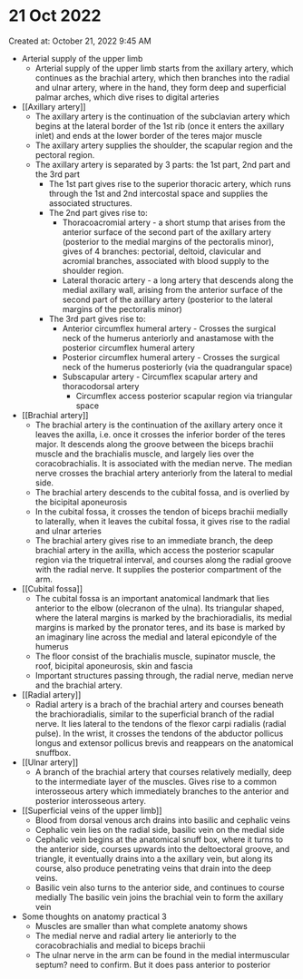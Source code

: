 # 21 Oct 2022

Created at: October 21, 2022 9:45 AM

- Arterial supply of the upper limb
    - Arterial supply of the upper limb starts from the axillary artery, which continues as the brachial artery, which then branches into the radial and ulnar artery, where in the hand, they form deep and superficial palmar arches, which dive rises to digital arteries
- [[Axillary artery]]
    - The axillary artery is the continuation of the subclavian artery which begins at the lateral border of the 1st rib (once it enters the axillary inlet) and ends at the lower border of the teres major muscle
    - The axillary artery supplies the shoulder, the scapular region and the pectoral region.
    - The axillary artery is separated by 3 parts: the 1st part, 2nd part and the 3rd part
        - The 1st part gives rise to the superior thoracic artery, which runs through the 1st and 2nd intercostal space and supplies the associated structures.
        - The 2nd part gives rise to:
            - Thoracoacromial artery - a short stump that arises from the anterior surface of the second part of the axillary artery (posterior to the medial margins of the pectoralis minor), gives of 4 branches: pectorial, deltoid, clavicular and acromial branches, associated with blood supply to the shoulder region.
            - Lateral thoracic artery - a long artery that descends along the medial axillary wall, arising from the anterior surface of the second part of the axillary artery (posterior to the lateral margins of the pectoralis minor)
        - The 3rd part gives rise to:
            - Anterior circumflex humeral artery - Crosses the surgical neck of the humerus anteriorly and anastamose with the posterior circumflex humeral artery
            - Posterior circumflex humeral artery - Crosses the surgical neck of the humerus posteriorly (via the quadrangular space)
            - Subscapular artery - Circumflex scapular artery and thoracodorsal artery
                - Circumflex access posterior scapular region via triangular space
- [[Brachial artery]]
    - The brachial artery is the continuation of the axillary artery once it leaves the axilla, i.e. once it crosses the inferior border of the teres major. It descends along the groove between the biceps brachii muscle and the brachialis muscle, and largely lies over the coracobrachialis. It is associated with the median nerve. The median nerve crosses the brachial artery anteriorly from the lateral to medial side.
    - The brachial artery descends to the cubital fossa, and is overlied by the bicipital aponeurosis
    - In the cubital fossa, it crosses the tendon of biceps brachii medially to laterally, when it leaves the cubital fossa, it gives rise to the radial and ulnar arteries
    - The brachial artery gives rise to an immediate branch, the deep brachial artery in the axilla, which access the posterior scapular region via the triquetral interval, and courses along the radial groove with the radial nerve. It supplies the posterior compartment of the arm.
- [[Cubital fossa]]
    - The cubital fossa is an important anatomical landmark that lies anterior to the elbow (olecranon of the ulna). Its triangular shaped, where the lateral margins is marked by the brachioradialis, its medial margins is marked by the pronator teres, and its base is marked by an imaginary line across the medial and lateral epicondyle of the humerus
    - The floor consist of the brachialis muscle, supinator muscle, the roof, bicipital aponeurosis, skin and fascia
    - Important structures passing through, the radial nerve, median nerve and the brachial artery.
- [[Radial artery]]
    - Radial artery is a brach of the brachial artery and courses beneath the brachioradialis, similar to the superficial branch of the radial nerve. It lies lateral to the tendons of the flexor carpi radialis (radial pulse). In the wrist, it crosses the tendons of the abductor pollicus longus and extensor pollicus brevis and reappears on the anatomical snuffbox.
- [[Ulnar artery]]
    - A branch of the brachial artery that courses relatively medially, deep to the intermediate layer of the muscles. Gives rise to a common interosseous artery which immediately branches to the anterior and posterior interosseous artery.
- [[Superficial veins of the upper limb]]
    - Blood from dorsal venous arch drains into basilic and cephalic veins
    - Cephalic vein lies on the radial side, basilic vein on the medial side
    - Cephalic vein begins at the anatomical snuff box, where it turns to the anterior side, courses upwards into the deltoectoral groove, and triangle, it eventually drains into a the axillary vein, but along its course, also produce penetrating veins that drain into the deep veins.
    - Basilic vein also turns to the anterior side, and continues to course medially The basilic vein joins the brachial vein to form the axillary vein
- Some thoughts on anatomy practical 3
    - Muscles are smaller than what complete anatomy shows
    - The medial nerve and radial artery lie anteriorly to the coracobrachialis and medial to biceps brachii
    - The ulnar nerve in the arm can be found in the medial intermuscular septum? need to confirm. But it does pass anterior to posterior
